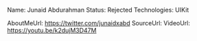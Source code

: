 Name: Junaid Abdurahman
Status: Rejected
Technologies: UIKit

AboutMeUrl: https://twitter.com/junaidxabd
SourceUrl:
VideoUrl: https://youtu.be/k2dujM3D47M

<!---
EXAMPLE
Name: John Appleseed
Status: Submitted <or> Winner <or> Distinguished <or> Rejected
Technologies: SwiftUI, RealityKit, CoreGraphic

AboutMeUrl: https://linkedin.com/in/johnappleseed
SourceUrl: https://github.com/johnappleseed/wwdc2025
VideoUrl: https://youtu.be/ABCDE123456
-->
